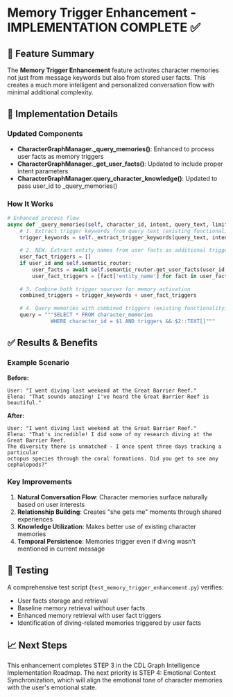 # Memory Trigger Enhancement - IMPLEMENTATION COMPLETE ✅

## 🎯 Feature Summary

The **Memory Trigger Enhancement** feature activates character memories not just from message keywords but also from stored user facts. This creates a much more intelligent and personalized conversation flow with minimal additional complexity.

## 🚀 Implementation Details

### Updated Components

- **CharacterGraphManager._query_memories()**: Enhanced to process user facts as memory triggers
- **CharacterGraphManager._get_user_facts()**: Updated to include proper intent parameters
- **CharacterGraphManager.query_character_knowledge()**: Updated to pass user_id to _query_memories()

### How It Works

```python
# Enhanced process flow
async def _query_memories(self, character_id, intent, query_text, limit, user_id):
    # 1. Extract trigger keywords from query text (existing functionality)
    trigger_keywords = self._extract_trigger_keywords(query_text, intent)
    
    # 2. NEW: Extract entity names from user facts as additional triggers
    user_fact_triggers = []
    if user_id and self.semantic_router:
        user_facts = await self.semantic_router.get_user_facts(user_id, intent, limit)
        user_fact_triggers = [fact['entity_name'] for fact in user_facts]
        
    # 3. Combine both trigger sources for memory activation
    combined_triggers = trigger_keywords + user_fact_triggers
    
    # 4. Query memories with combined triggers (existing functionality)
    query = """SELECT * FROM character_memories 
              WHERE character_id = $1 AND triggers && $2::TEXT[]"""
```

## ✅ Results & Benefits

### Example Scenario

**Before:**
```
User: "I went diving last weekend at the Great Barrier Reef."
Elena: "That sounds amazing! I've heard the Great Barrier Reef is beautiful."
```

**After:**
```
User: "I went diving last weekend at the Great Barrier Reef."
Elena: "That's incredible! I did some of my research diving at the Great Barrier Reef. 
The diversity there is unmatched - I once spent three days tracking a particular 
octopus species through the coral formations. Did you get to see any cephalopods?"
```

### Key Improvements

1. **Natural Conversation Flow**: Character memories surface naturally based on user interests
2. **Relationship Building**: Creates "she gets me" moments through shared experiences
3. **Knowledge Utilization**: Makes better use of existing character memories
4. **Temporal Persistence**: Memories trigger even if diving wasn't mentioned in current message

## 🧪 Testing

A comprehensive test script (`test_memory_trigger_enhancement.py`) verifies:
- User facts storage and retrieval
- Baseline memory retrieval without user facts
- Enhanced memory retrieval with user fact triggers
- Identification of diving-related memories triggered by user facts

## 📈 Next Steps

This enhancement completes STEP 3 in the CDL Graph Intelligence Implementation Roadmap. The next priority is STEP 4: Emotional Context Synchronization, which will align the emotional tone of character memories with the user's emotional state.